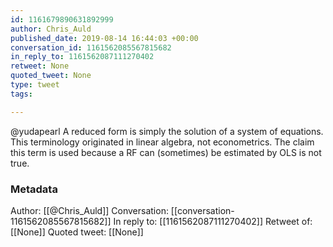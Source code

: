 ```yaml
---
id: 1161679890631892999
author: Chris_Auld
published_date: 2019-08-14 16:44:03 +00:00
conversation_id: 1161562085567815682
in_reply_to: 1161562087111270402
retweet: None
quoted_tweet: None
type: tweet
tags:

---
```


@yudapearl A reduced form is simply the solution of a system of equations.  This terminology originated in linear algebra, not econometrics.  The claim this term is used because a RF can (sometimes) be estimated by OLS is not true.

### Metadata

Author: [[@Chris_Auld]]
Conversation: [[conversation-1161562085567815682]]
In reply to: [[1161562087111270402]]
Retweet of: [[None]]
Quoted tweet: [[None]]

